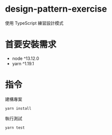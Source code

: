 # design-pattern-exercise

使用 TypeScript 練習設計模式

# 首要安裝需求
- node ^13.12.0
- yarn ^1.19.1

# 指令
建構專案

```bash
yarn install
```

執行測試

```bash
yarn test
```